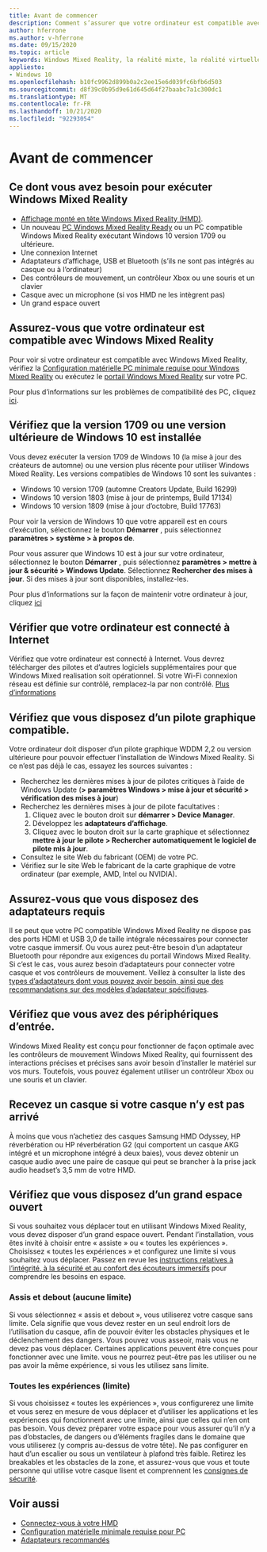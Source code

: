```yaml
---
title: Avant de commencer
description: Comment s’assurer que votre ordinateur est compatible avec, et prêt pour, Windows Mixed Reality.
author: hferrone
ms.author: v-hferrone
ms.date: 09/15/2020
ms.topic: article
keywords: Windows Mixed Reality, la réalité mixte, la réalité virtuelle, VR, MR, compatible, compatibilité, prise en main, configuration, PC, configuration système requise
appliesto:
- Windows 10
ms.openlocfilehash: b10fc9962d899b0a2c2ee15e6d039fc6bfb6d503
ms.sourcegitcommit: d8f39c0b95d9e61d645d64f27baabc7a1c300dc1
ms.translationtype: MT
ms.contentlocale: fr-FR
ms.lasthandoff: 10/21/2020
ms.locfileid: "92293054"
---
```

# <a name="before-you-start"></a>Avant de commencer

## <a name="what-youll-need-to-run-windows-mixed-reality"></a>Ce dont vous avez besoin pour exécuter Windows Mixed Reality

* [Affichage monté en tête Windows Mixed Reality (HMD)](https://www.microsoft.com/en-us/windows/windows-mixed-reality-devices).
* Un nouveau [PC Windows Mixed Reality Ready](https://support.microsoft.com/en-us/help/4039260/windows-10-mixed-reality-pc-hardware-guidelines) ou un PC compatible Windows Mixed Reality exécutant Windows 10 version 1709 ou ultérieure.
* Une connexion Internet
* Adaptateurs d’affichage, USB et Bluetooth (s’ils ne sont pas intégrés au casque ou à l’ordinateur)
* Des contrôleurs de mouvement, un contrôleur Xbox ou une souris et un clavier
* Casque avec un microphone (si vos HMD ne les intègrent pas)
* Un grand espace ouvert

## <a name="make-sure-your-pc-is-compatible-with-windows-mixed-reality"></a>Assurez-vous que votre ordinateur est compatible avec Windows Mixed Reality

Pour voir si votre ordinateur est compatible avec Windows Mixed Reality, vérifiez la [Configuration matérielle PC minimale requise pour Windows Mixed Reality](windows-mixed-reality-minimum-pc-hardware-compatibility-guidelines.md) ou exécutez le [portail Windows Mixed Reality](install-windows-mixed-reality.md#launch-mixed-reality-portal) sur votre PC.

Pour plus d’informations sur les problèmes de compatibilité des PC, cliquez [ici](https://support.microsoft.com/en-us/help/4045777/windows-10-get-help-with-pc-compatibility-in-windows-mixed-reality).

## <a name="make-sure-you-have-the-windows-10-version-1709-or-newer-installed"></a>Vérifiez que la version 1709 ou une version ultérieure de Windows 10 est installée

Vous devez exécuter la version 1709 de Windows 10 (la mise à jour des créateurs de automne) ou une version plus récente pour utiliser Windows Mixed Reality. Les versions compatibles de Windows 10 sont les suivantes :
* Windows 10 version 1709 (automne Creators Update, Build 16299)
* Windows 10 version 1803 (mise à jour de printemps, Build 17134)
* Windows 10 version 1809 (mise à jour d’octobre, Build 17763)

Pour voir la version de Windows 10 que votre appareil est en cours d’exécution, sélectionnez le bouton **Démarrer** , puis sélectionnez **paramètres > système > à propos de**.

Pour vous assurer que Windows 10 est à jour sur votre ordinateur, sélectionnez le bouton **Démarrer** , puis sélectionnez **paramètres > mettre à jour & sécurité > Windows Update**.  Sélectionnez **Rechercher des mises à jour**. Si des mises à jour sont disponibles, installez-les.

Pour plus d’informations sur la façon de maintenir votre ordinateur à jour, cliquez [ici](https://support.microsoft.com/en-us/help/12373/windows-update-faq)

## <a name="make-sure-your-pc-is-connected-to-the-internet"></a>Vérifier que votre ordinateur est connecté à Internet

Vérifiez que votre ordinateur est connecté à Internet. Vous devrez télécharger des pilotes et d’autres logiciels supplémentaires pour que Windows Mixed realisation soit opérationnel.  Si votre Wi-Fi connexion réseau est définie sur contrôlé, remplacez-la par non contrôlé. [Plus d’informations](https://support.microsoft.com/en-us/help/4028458/windows-metered-connections-in-windows-10)

## <a name="make-sure-you-have-a-compatible-graphics-driver"></a>Vérifiez que vous disposez d’un pilote graphique compatible.

Votre ordinateur doit disposer d’un pilote graphique WDDM 2,2 ou version ultérieure pour pouvoir effectuer l’installation de Windows Mixed Reality. Si ce n’est pas déjà le cas, essayez les sources suivantes :

* Recherchez les dernières mises à jour de pilotes critiques à l’aide de Windows Update (**> paramètres Windows > mise à jour et sécurité > vérification des mises à jour**)
* Recherchez les dernières mises à jour de pilote facultatives :
    1. Cliquez avec le bouton droit sur **démarrer > Device Manager**.
    2. Développez les **adaptateurs d’affichage**.
    3. Cliquez avec le bouton droit sur la carte graphique et sélectionnez **mettre à jour le pilote > Rechercher automatiquement le logiciel de pilote mis à jour**.
* Consultez le site Web du fabricant (OEM) de votre PC.
* Vérifiez sur le site Web le fabricant de la carte graphique de votre ordinateur (par exemple, AMD, Intel ou NVIDIA).

## <a name="make-sure-that-you-have-any-required-adapters"></a>Assurez-vous que vous disposez des adaptateurs requis

Il se peut que votre PC compatible Windows Mixed Reality ne dispose pas des ports HDMI et USB 3,0 de taille intégrale nécessaires pour connecter votre casque immersif. Ou vous aurez peut-être besoin d’un adaptateur Bluetooth pour répondre aux exigences du portail Windows Mixed Reality.  Si c’est le cas, vous aurez besoin d’adaptateurs pour connecter votre casque et vos contrôleurs de mouvement. Veillez à consulter la liste des [types d’adaptateurs dont vous pouvez avoir besoin, ainsi que des recommandations sur des modèles d’adaptateur spécifiques](recommended-adapters-for-windows-mixed-reality-capable-pcs.md).

## <a name="make-sure-that-you-have-input-devices"></a>Vérifiez que vous avez des périphériques d’entrée.

Windows Mixed Reality est conçu pour fonctionner de façon optimale avec les contrôleurs de mouvement Windows Mixed Reality, qui fournissent des interactions précises et précises sans avoir besoin d’installer le matériel sur vos murs. Toutefois, vous pouvez également utiliser un contrôleur Xbox ou une souris et un clavier.

## <a name="get-headphones-if-your-headset-didnt-come-with-them"></a>Recevez un casque si votre casque n’y est pas arrivé

À moins que vous n’achetiez des casques Samsung HMD Odyssey, HP réverbération ou HP réverbération G2 (qui comportent un casque AKG intégré et un microphone intégré à deux baies), vous devez obtenir un casque audio avec une paire de casque qui peut se brancher à la prise jack audio headset’s 3,5 mm de votre HMD.

## <a name="make-sure-that-you-have-a-large-open-space"></a>Vérifiez que vous disposez d’un grand espace ouvert

Si vous souhaitez vous déplacer tout en utilisant Windows Mixed Reality, vous devez disposer d’un grand espace ouvert.  Pendant l’installation, vous êtes invité à choisir entre « assiste » ou « toutes les expériences ». Choisissez « toutes les expériences » et configurez une limite si vous souhaitez vous déplacer. Passez en revue les [instructions relatives à l’intégrité, à la sécurité et au confort des écouteurs immersifs](wmr-health-safety-comfort.md) pour comprendre les besoins en espace.

### <a name="seated-and-standing-no-boundary"></a>Assis et debout (aucune limite)

Si vous sélectionnez « assis et debout », vous utiliserez votre casque sans limite. Cela signifie que vous devez rester en un seul endroit lors de l’utilisation du casque, afin de pouvoir éviter les obstacles physiques et le déclenchement des dangers. Vous pouvez vous asseoir, mais vous ne devez pas vous déplacer. Certaines applications peuvent être conçues pour fonctionner avec une limite. vous ne pourrez peut-être pas les utiliser ou ne pas avoir la même expérience, si vous les utilisez sans limite.

### <a name="all-experiences-boundary"></a>Toutes les expériences (limite)

Si vous choisissez « toutes les expériences », vous configurerez une limite et vous serez en mesure de vous déplacer et d’utiliser les applications et les expériences qui fonctionnent avec une limite, ainsi que celles qui n’en ont pas besoin. Vous devez préparer votre espace pour vous assurer qu’il n’y a pas d’obstacles, de dangers ou d’éléments fragiles dans le domaine que vous utiliserez (y compris au-dessus de votre tête). Ne pas configurer en haut d’un escalier ou sous un ventilateur à plafond très faible. Retirez les breakables et les obstacles de la zone, et assurez-vous que vous et toute personne qui utilise votre casque lisent et comprennent les [consignes de sécurité](https://support.microsoft.com/en-us/help/4039969/windows-10-mixed-reality-immersive-headset-health-safety-comfort).

## <a name="see-also"></a>Voir aussi

* [Connectez-vous à votre HMD](plug-in-your-headset.md)
* [Configuration matérielle minimale requise pour PC](windows-mixed-reality-minimum-pc-hardware-compatibility-guidelines.md)
* [Adaptateurs recommandés](recommended-adapters-for-windows-mixed-reality-capable-pcs.md)